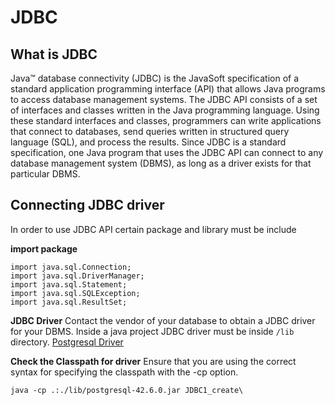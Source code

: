 # JDBC

## What is JDBC
Java™ database connectivity (JDBC) is the JavaSoft specification of a standard application programming interface (API) that allows Java programs to access database management systems. The JDBC API consists of a set of interfaces and classes written in the Java programming language.
Using these standard interfaces and classes, programmers can write applications that connect to databases, send queries written in structured query language (SQL), and process the results.
Since JDBC is a standard specification, one Java program that uses the JDBC API can connect to any database management system (DBMS), as long as a driver exists for that particular DBMS.

## Connecting JDBC driver
In order to use JDBC API certain package and library must be include

**import package**
```
import java.sql.Connection;
import java.sql.DriverManager;
import java.sql.Statement;
import java.sql.SQLException;
import java.sql.ResultSet;
```


**JDBC Driver**
Contact the vendor of your database to obtain a JDBC driver for your DBMS. Inside a java project JDBC driver must be inside `/lib` directory. 
[Postgresql Driver](https://jdbc.postgresql.org/download/)

**Check the Classpath for driver**
Ensure that you are using the correct syntax for specifying the classpath with the -cp option.
```
java -cp .:./lib/postgresql-42.6.0.jar JDBC1_create\
```